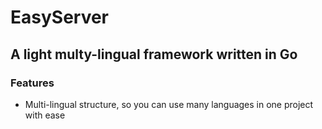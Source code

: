 # EasyServer

## A light multy-lingual framework written in Go

### Features
- Multi-lingual structure, so you can use many languages in one project with ease
